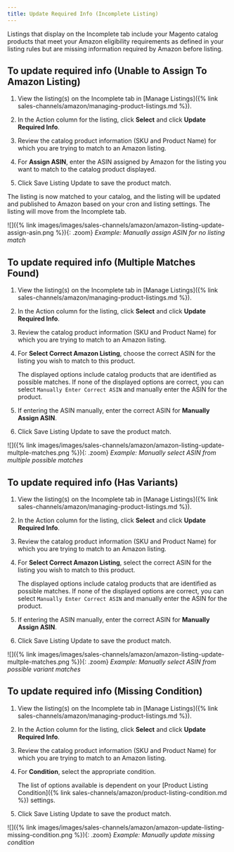 ```yaml
---
title: Update Required Info (Incomplete Listing)
---
```


Listings that display on the Incomplete tab include your Magento catalog products that meet your Amazon eligibility requirements as defined in your listing rules but are missing information required by Amazon before listing.

## To update required info (Unable to Assign To Amazon Listing)

1. View the listing(s) on the Incomplete tab in [Manage Listings]({% link sales-channels/amazon/managing-product-listings.md %}).

1. In the Action column for the listing, click **Select** and click **Update Required Info**.

1. Review the catalog product information (SKU and Product Name) for which you are trying to match to an Amazon listing.

1. For **Assign ASIN**, enter the ASIN assigned by Amazon for the listing you want to match to the catalog product displayed.

1. Click <span class="btn">Save Listing Update</span> to save the product match.

The listing is now matched to your catalog, and the listing will be updated and published to Amazon based on your cron and listing settings. The listing will move from the Incomplete tab.

![]({% link images/images/sales-channels/amazon/amazon-listing-update-assign-asin.png %}){: .zoom}
_Example: Manually assign ASIN for no listing match_

## To update required info (Multiple Matches Found)

1. View the listing(s) on the Incomplete tab in [Manage Listings]({% link sales-channels/amazon/managing-product-listings.md %}).

1. In the Action column for the listing, click **Select** and click **Update Required Info**.

1. Review the catalog product information (SKU and Product Name) for which you are trying to match to an Amazon listing.

1. For **Select Correct Amazon Listing**, choose the correct ASIN for the listing you wish to match to this product.

   The displayed options include catalog products that are identified as possible matches. If none of the displayed options are correct, you can select `Manually Enter Correct ASIN` and manually enter the ASIN for the product.

1. If entering the ASIN manually, enter the correct ASIN for **Manually Assign ASIN**.

1. Click <span class="btn">Save Listing Update</span> to save the product match.

![]({% link images/images/sales-channels/amazon/amazon-listing-update-multple-matches.png %}){: .zoom}
_Example: Manually select ASIN from multiple possible matches_

## To update required info (Has Variants)

1. View the listing(s) on the Incomplete tab in [Manage Listings]({% link sales-channels/amazon/managing-product-listings.md %}).

1. In the Action column for the listing, click **Select** and click **Update Required Info**.

1. Review the catalog product information (SKU and Product Name) for which you are trying to match to an Amazon listing.

1. For **Select Correct Amazon Listing**, select the correct ASIN for the listing you wish to match to this product. 

   The displayed options include catalog products that are identified as possible matches. If none of the displayed options are correct, you can select `Manually Enter Correct ASIN` and manually enter the ASIN for the product.

1. If entering the ASIN manually, enter the correct ASIN for **Manually Assign ASIN**.

1. Click <span class="btn">Save Listing Update</span> to save the product match.

![]({% link images/images/sales-channels/amazon/amazon-listing-update-multple-matches.png %}){: .zoom}
_Example: Manually select ASIN from possible variant matches_

## To update required info (Missing Condition)

1. View the listing(s) on the Incomplete tab in [Manage Listings]({% link sales-channels/amazon/managing-product-listings.md %}).

1. In the Action column for the listing, click **Select** and click **Update Required Info**.

1. Review the catalog product information (SKU and Product Name) for which you are trying to match to an Amazon listing.

1. For **Condition**, select the appropriate condition.  

   The list of options available is dependent on your [Product Listing Condition]({% link sales-channels/amazon/product-listing-condition.md %}) settings.

1. Click <span class="btn">Save Listing Update</span> to save the product match.

![]({% link images/images/sales-channels/amazon/amazon-update-listing-missing-condition.png %}){: .zoom}
_Example: Manually update missing condition_
